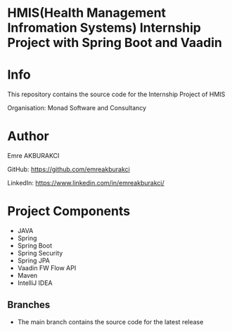 # HMIS(Health Management Infromation Systems) Internship Project with Spring Boot and Vaadin
# Info
This repository contains the source code for the Internship Project of HMIS

Organisation: Monad Software and Consultancy
# Author
Emre AKBURAKCI

GitHub: https://github.com/emreakburakci

LinkedIn: https://www.linkedin.com/in/emreakburakci/

# Project Components
- JAVA
- Spring
- Spring Boot
- Spring Security
- Spring JPA
- Vaadin FW Flow API
- Maven
- IntelliJ IDEA
## Branches

- The main branch contains the source code for the latest release
